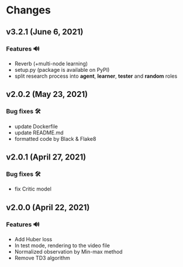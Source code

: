 # Changes

## v3.2.1 (June 6, 2021)
### Features 🔊
- Reverb (+multi-node learning)
- setup.py (package is available on PyPI)
- split research process into **agent**, **learner**, **tester** and **random** roles

## v2.0.2 (May 23, 2021)
### Bug fixes 🛠️
- update Dockerfile
- update README.md
- formatted code by Black & Flake8

## v2.0.1 (April 27, 2021)
### Bug fixes 🛠️
- fix Critic model

## v2.0.0 (April 22, 2021)
### Features 🔊
- Add Huber loss
- In test mode, rendering to the video file
- Normalized observation by Min-max method
- Remove TD3 algorithm
